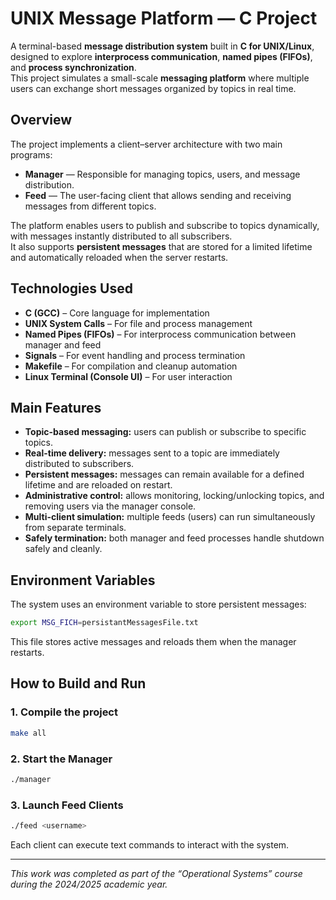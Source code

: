 # UNIX Message Platform — C Project

A terminal-based **message distribution system** built in **C for UNIX/Linux**, designed to explore **interprocess communication**, **named pipes (FIFOs)**, and **process synchronization**.  
This project simulates a small-scale **messaging platform** where multiple users can exchange short messages organized by topics in real time.

## Overview

The project implements a client–server architecture with two main programs:

- **Manager** — Responsible for managing topics, users, and message distribution.  
- **Feed** — The user-facing client that allows sending and receiving messages from different topics.

The platform enables users to publish and subscribe to topics dynamically, with messages instantly distributed to all subscribers.  
It also supports **persistent messages** that are stored for a limited lifetime and automatically reloaded when the server restarts.

##  Technologies Used

- **C (GCC)** – Core language for implementation  
- **UNIX System Calls** – For file and process management  
- **Named Pipes (FIFOs)** – For interprocess communication between manager and feed  
- **Signals** – For event handling and process termination  
- **Makefile** – For compilation and cleanup automation  
- **Linux Terminal (Console UI)** – For user interaction  

## Main Features

- **Topic-based messaging:** users can publish or subscribe to specific topics.  
- **Real-time delivery:** messages sent to a topic are immediately distributed to subscribers.  
- **Persistent messages:** messages can remain available for a defined lifetime and are reloaded on restart.  
- **Administrative control:** allows monitoring, locking/unlocking topics, and removing users via the manager console.  
- **Multi-client simulation:** multiple feeds (users) can run simultaneously from separate terminals.  
- **Safely termination:** both manager and feed processes handle shutdown safely and cleanly.  

## Environment Variables
The system uses an environment variable to store persistent messages:
```bash
export MSG_FICH=persistantMessagesFile.txt
```
This file stores active messages and reloads them when the manager restarts.

## How to Build and Run

### 1. Compile the project
```bash
make all
```

### 2. Start the Manager
```bash
./manager
```

### 3. Launch Feed Clients
```bash
./feed <username>
```
Each client can execute text commands to interact with the system.

---

*This work was completed as part of the “Operational Systems” course during the 2024/2025 academic year.*
